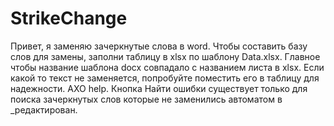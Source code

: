 # StrikeChange
Привет, я заменяю зачеркнутые слова в word.
Чтобы составить базу слов для замены, заполни таблицу в xlsx по шаблону Data.xlsx.
Главное чтобы название шаблона docx совпадало с названием листа в xlsx.
Если какой то текст не заменяется, попробуйте поместить его в таблицу для надежности.
АХО help.
Кнопка Найти ошибки существует только для поиска зачеркнутых слов которые не заменились автоматом в _редактирован.
